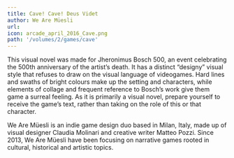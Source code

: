 ```yaml
---
title: Cave! Cave! Deus Videt
author: We Are Müesli
url: 
icon: arcade_april_2016_Cave.png
path: '/volumes/2/games/cave'
---
```

This visual novel was made for Jheronimus Bosch 500, an event celebrating the 500th
anniversary of the artist’s death. It has a distinct “designy” visual style that refuses to
draw on the visual language of videogames. Hard lines and swaths of bright colours make up
the setting and characters, while elements of collage and frequent reference to Bosch’s work
give them game a surreal feeling. As it is primarily a visual novel, prepare yourself to
receive the game’s text, rather than taking on the role of this or that character.

We Are Müesli is an indie game design duo based in Milan, Italy, made up of visual designer
Claudia Molinari and creative writer Matteo Pozzi. Since 2013, We Are Müesli have been
focusing on narrative games rooted in cultural, historical and artistic topics.